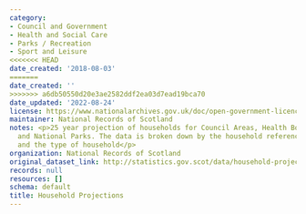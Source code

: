 ```yaml
---
category:
- Council and Government
- Health and Social Care
- Parks / Recreation
- Sport and Leisure
<<<<<<< HEAD
date_created: '2018-08-03'
=======
date_created: ''
>>>>>>> a6db50550d20e3ae2582ddf2ea03d7ead19bca70
date_updated: '2022-08-24'
license: https://www.nationalarchives.gov.uk/doc/open-government-licence/version/3/
maintainer: National Records of Scotland
notes: <p>25 year projection of households for Council Areas, Health Board Areas,
  and National Parks. The data is broken down by the household reference person age
  and the type of household</p>
organization: National Records of Scotland
original_dataset_link: http://statistics.gov.scot/data/household-projections
records: null
resources: []
schema: default
title: Household Projections
---
```

